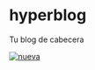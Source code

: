 # hyperblog
Tu blog de cabecera

[![nueva](https://github.com/guillermoAlc/hyperblog/issues/1#issue-961541272 "nueva")](https://github.com/guillermoAlc/hyperblog/issues/1#issue-961541272 "nueva")

